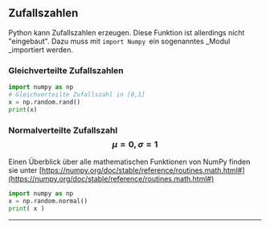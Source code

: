 ## Zufallszahlen

Python kann Zufallszahlen erzeugen. Diese Funktion ist allerdings nicht "eingebaut". Dazu muss mit `import Numpy `ein sogenanntes _Modul _importiert werden.

### Gleichverteilte Zufallszahlen

```python
import numpy as np
# Gleichverteilte Zufallszahl in [0,1]
x = np.random.rand()
print(x)
```

### Normalverteilte Zufallszahl $$μ = 0, \sigma = 1$$&#x20;

Einen Überblick über alle mathematischen Funktionen von NumPy finden sie unter [https://numpy.org/doc/stable/reference/routines.math.html#](https://numpy.org/doc/stable/reference/routines.math.html#)

```python
import numpy as np
x = np.random.normal()
print( x )
```

---



## 
